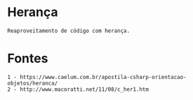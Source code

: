 # Herança
    Reaproveitamento de código com herança.

# Fontes
    1 - https://www.caelum.com.br/apostila-csharp-orientacao-objetos/heranca/
    2 - http://www.macoratti.net/11/08/c_her1.htm